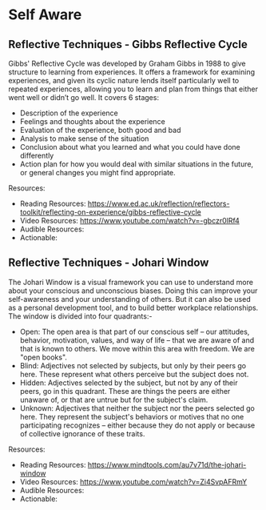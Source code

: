 # Self Aware

## Reflective Techniques - Gibbs Reflective Cycle

Gibbs' Reflective Cycle was developed by Graham Gibbs in 1988 to give structure to learning from experiences.  It offers a framework for examining experiences, and given its cyclic nature lends itself particularly well to repeated experiences, allowing you to learn and plan from things that either went well or didn’t go well. It covers 6 stages:

- Description of the experience
- Feelings and thoughts about the experience
- Evaluation of the experience, both good and bad
- Analysis to make sense of the situation
- Conclusion about what you learned and what you could have done differently
- Action plan for how you would deal with similar situations in the future, or general changes you might find appropriate.

Resources: 
- Reading Resources: https://www.ed.ac.uk/reflection/reflectors-toolkit/reflecting-on-experience/gibbs-reflective-cycle
- Video Resources: https://www.youtube.com/watch?v=-gbczr0lRf4
- Audible Resources:
- Actionable: 

## Reflective Techniques - Johari Window

The Johari Window is a visual framework you can use to understand more about your conscious and unconscious biases. Doing this can improve your self-awareness and your understanding of others. But it can also be used as a personal development tool, and to build better workplace relationships. The window is divided into four quadrants:- 

- Open: The open area is that part of our conscious self – our attitudes, behavior, motivation, values, and way of life – that we are aware of and that is known to others. We move within this area with freedom. We are "open books".
- Blind: Adjectives not selected by subjects, but only by their peers go here. These represent what others perceive but the subject does not.
- Hidden: Adjectives selected by the subject, but not by any of their peers, go in this quadrant. These are things the peers are either unaware of, or that are untrue but for the subject's claim.
- Unknown: Adjectives that neither the subject nor the peers selected go here. They represent the subject's behaviors or motives that no one participating recognizes – either because they do not apply or because of collective ignorance of these traits.

Resources: 
- Reading Resources: https://www.mindtools.com/au7v71d/the-johari-window
- Video Resources: https://www.youtube.com/watch?v=Zi4SvpAFRmY
- Audible Resources:
- Actionable: 
